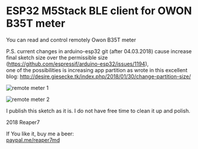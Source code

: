 # ESP32 M5Stack BLE client for OWON B35T meter

You can read and control remotely Owon B35T meter

P.S. current changes in arduino-esp32 git (after 04.03.2018) cause increase final sketch size over the permissible size (https://github.com/espressif/arduino-esp32/issues/1194),<br>
one of the possibilities is increasing app partition as wrote in this excellent blog: http://desire.giesecke.tk/index.php/2018/01/30/change-partition-size/

![remote meter 1](https://github.com/reaper7/M5Stack_BLE_client_Owon_B35T/blob/master/docs/m5stack.jpg)

![remote meter 2](https://github.com/reaper7/M5Stack_BLE_client_Owon_B35T/blob/master/docs/m5stack_meter.jpg)

I publish this sketch as it is.
I do not have free time to clean it up and polish.

2018 Reaper7

If You like it, buy me a beer:<br>
[paypal.me/reaper7md](https://www.paypal.me/reaper7md)
